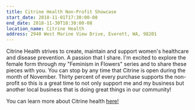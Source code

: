 ```yaml
---
title: Citrine Health Non-Profit Showcase
start_date: 2018-11-01T17:30:00-08
end_date: 2018-11-30T18:30:00-08
location_name: Citrine Health
address: 2940 West Marine View Drive, Everett, WA, 98201
---
```

Citrine Health strives to create, maintain and support women's healthcare and disease 
prevention. A passion that I share. I'm excited to explore the female form through my 
"Feminism in Flowers" series and to share these pieces with you. You can stop by any time that 
Citrine is open during the month of November. Thirty percent of every purchase supports the 
non-profit so this is a great time to not only support me and my business but another local 
business that is doing great things in our community!

You can learn more about Citrine health [here!](https://citrinehealth.org/)

